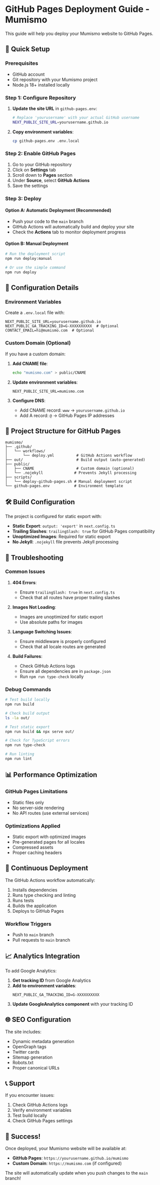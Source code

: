 # GitHub Pages Deployment Guide - Mumismo

This guide will help you deploy your Mumismo website to GitHub Pages.

## 🚀 Quick Setup

### Prerequisites
- GitHub account
- Git repository with your Mumismo project
- Node.js 18+ installed locally

### Step 1: Configure Repository

1. **Update the site URL** in `github-pages.env`:
   ```bash
   # Replace 'yourusername' with your actual GitHub username
   NEXT_PUBLIC_SITE_URL=yourusername.github.io
   ```

2. **Copy environment variables**:
   ```bash
   cp github-pages.env .env.local
   ```

### Step 2: Enable GitHub Pages

1. Go to your GitHub repository
2. Click on **Settings** tab
3. Scroll down to **Pages** section
4. Under **Source**, select **GitHub Actions**
5. Save the settings

### Step 3: Deploy

#### Option A: Automatic Deployment (Recommended)
- Push your code to the `main` branch
- GitHub Actions will automatically build and deploy your site
- Check the **Actions** tab to monitor deployment progress

#### Option B: Manual Deployment
```bash
# Run the deployment script
npm run deploy:manual

# Or use the simple command
npm run deploy
```

## 🔧 Configuration Details

### Environment Variables

Create a `.env.local` file with:
```env
NEXT_PUBLIC_SITE_URL=yourusername.github.io
NEXT_PUBLIC_GA_TRACKING_ID=G-XXXXXXXXXX  # Optional
CONTACT_EMAIL=hi@mumismo.com  # Optional
```

### Custom Domain (Optional)

If you have a custom domain:

1. **Add CNAME file**:
   ```bash
   echo "mumismo.com" > public/CNAME
   ```

2. **Update environment variables**:
   ```env
   NEXT_PUBLIC_SITE_URL=mumismo.com
   ```

3. **Configure DNS**:
   - Add CNAME record: `www` → `yourusername.github.io`
   - Add A record: `@` → GitHub Pages IP addresses

## 📁 Project Structure for GitHub Pages

```
mumismo/
├── .github/
│   └── workflows/
│       └── deploy.yml          # GitHub Actions workflow
├── out/                        # Build output (auto-generated)
├── public/
│   ├── CNAME                   # Custom domain (optional)
│   └── .nojekyll              # Prevents Jekyll processing
├── scripts/
│   └── deploy-github-pages.sh # Manual deployment script
└── github-pages.env           # Environment template
```

## 🛠️ Build Configuration

The project is configured for static export with:

- **Static Export**: `output: 'export'` in `next.config.ts`
- **Trailing Slashes**: `trailingSlash: true` for GitHub Pages compatibility
- **Unoptimized Images**: Required for static export
- **No Jekyll**: `.nojekyll` file prevents Jekyll processing

## 🚨 Troubleshooting

### Common Issues

1. **404 Errors**:
   - Ensure `trailingSlash: true` in `next.config.ts`
   - Check that all routes have proper trailing slashes

2. **Images Not Loading**:
   - Images are unoptimized for static export
   - Use absolute paths for images

3. **Language Switching Issues**:
   - Ensure middleware is properly configured
   - Check that all locale routes are generated

4. **Build Failures**:
   - Check GitHub Actions logs
   - Ensure all dependencies are in `package.json`
   - Run `npm run type-check` locally

### Debug Commands

```bash
# Test build locally
npm run build

# Check build output
ls -la out/

# Test static export
npm run build && npx serve out/

# Check for TypeScript errors
npm run type-check

# Run linting
npm run lint
```

## 📊 Performance Optimization

### GitHub Pages Limitations
- Static files only
- No server-side rendering
- No API routes (use external services)

### Optimizations Applied
- Static export with optimized images
- Pre-generated pages for all locales
- Compressed assets
- Proper caching headers

## 🔄 Continuous Deployment

The GitHub Actions workflow automatically:
1. Installs dependencies
2. Runs type checking and linting
3. Runs tests
4. Builds the application
5. Deploys to GitHub Pages

### Workflow Triggers
- Push to `main` branch
- Pull requests to `main` branch

## 📈 Analytics Integration

To add Google Analytics:

1. **Get tracking ID** from Google Analytics
2. **Add to environment variables**:
   ```env
   NEXT_PUBLIC_GA_TRACKING_ID=G-XXXXXXXXXX
   ```
3. **Update GoogleAnalytics component** with your tracking ID

## 🌐 SEO Configuration

The site includes:
- Dynamic metadata generation
- OpenGraph tags
- Twitter cards
- Sitemap generation
- Robots.txt
- Proper canonical URLs

## 📞 Support

If you encounter issues:
1. Check GitHub Actions logs
2. Verify environment variables
3. Test build locally
4. Check GitHub Pages settings

## 🎉 Success!

Once deployed, your Mumismo website will be available at:
- **GitHub Pages**: `https://yourusername.github.io/mumismo`
- **Custom Domain**: `https://mumismo.com` (if configured)

The site will automatically update when you push changes to the `main` branch!
